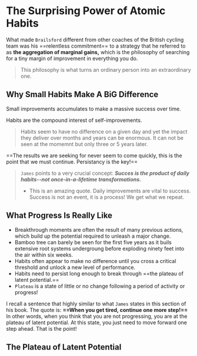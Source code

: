 # The Surprising Power of Atomic Habits 
What made `Brailsford` different from other coaches of the British cycling team was his ==relentless commitment== to a strategy that he referred to as **the aggregation of marginal gains,** which is the philosophy of searching for a tiny margin of improvement in everything you do. 
> This philosophy is what turns an ordinary person into an extraordinary one. 

## Why Small Habits Make A BiG Difference
Small improvements accumulates to make a massive success over time. 

Habits are the compound interest of self-improvements. 

> Habits seem to have no difference on a given day and yet the impact they deliver over months and years can be enormous. It can not be seen at the momemnt but only three or 5 years later. 

==The results we are seeking for never seem to come quickly, this is the point that we must continue. Persistancy is the key!==

> `James` points to a very crucial concept:
***Succes is the product of daily habits--not once-in-a-lifetime transformations.***
>- This is an amazing quote. Daily improvements are vital to success. Success is not an event, it is a process! We get what we repeat. 

## What Progress Is Really Like
- Breakthrough moments are often the result of many previous actions, which build up the potential required to unleash a major change. 
- Bamboo tree can barely be seen for the first five years as it buils extensive root systems undergroung before exploding ninety feet into the air within six weeks. 
- Habits often appear to make no difference until you cross a critical threshold and unlock a new level of performance.
- Habits need to persist long enough to break through ==the plateau of latent potential.==
- `Plateau` is a state of little or no change following a period of activity or progress!

I recall a sentence that highly similar to what `James` states in this section of his book. The quote is:
**==When you get tired, continue one more step!==**
In other words, when you think that you are not progressing, you are at the plateau of latent potential. At this state, you just need to move forward one step ahead. That is the point!

## The Plateau of Latent Potential

